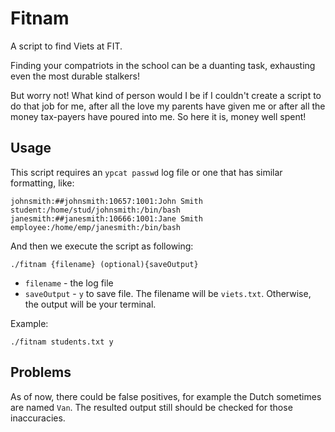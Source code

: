 # Fitnam
A script to find Viets at FIT.

Finding your compatriots in the school can be a duanting task, exhausting even the most durable stalkers!

But worry not! What kind of person would I be if I couldn't create a script to do that job for me, after all the love my parents have given me or after all the money tax-payers have poured into me. So here it is, money well spent!

## Usage

This script requires an `ypcat passwd` log file or one that has similar formatting, like:

    johnsmith:##johnsmith:10657:1001:John Smith student:/home/stud/johnsmith:/bin/bash
    janesmith:##janesmith:10666:1001:Jane Smith employee:/home/emp/janesmith:/bin/bash
    
And then we execute the script as following:

    ./fitnam {filename} (optional){saveOutput}
    
- `filename` - the log file
- `saveOutput` - `y` to save file. The filename will be `viets.txt`. Otherwise, the output will be your terminal.

Example:

    ./fitnam students.txt y
    
## Problems

As of now, there could be false positives, for example the Dutch sometimes are named `Van`. The resulted output still should be checked for those inaccuracies.
